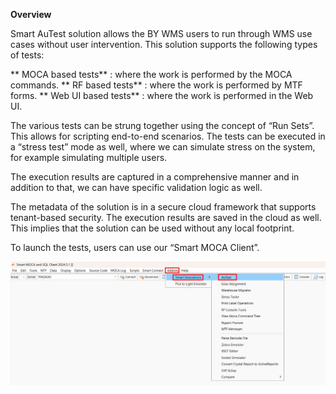 **Overview**

Smart AuTest solution allows the BY WMS users to run through WMS use cases without user intervention. This solution supports the following types of tests:

   ** MOCA based tests**   : where the work is performed by the MOCA commands.
   ** RF based tests**     : where the work is performed by MTF forms.
   ** Web UI based tests** : where the work is performed in the Web UI.

The various tests can be strung together using the concept of “Run Sets”. This allows for scripting end-to-end scenarios. The tests can be executed in a “stress test” mode as well, where we can simulate stress on the system, for example simulating multiple users.

The execution results are captured in a comprehensive manner and in addition to that, we can have specific validation logic as well.

The metadata of the solution is in a secure cloud framework that supports tenant-based security. The execution results are saved in the cloud as well. This implies that the solution can be used without any local footprint.

To launch the tests, users can use our “Smart MOCA Client”.

![](overview/image1.png)

